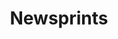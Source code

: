 ---
title: Newsprints
layout: list
description: Components specific to Webstop's Newsprint Circular
---